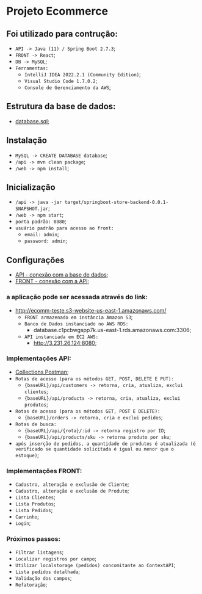 # Projeto Ecommerce

## Foi utilizado para contrução:
- `API -> Java (11) / Spring Boot 2.7.3`;
- `FRONT -> React`;
- `DB -> MySQL`;
- `Ferramentas:`
    - `IntelliJ IDEA 2022.2.1 (Community Edition)`;
    - `Visual Studio Code 1.7.0.2`;
    - `Console de Gerenciamento da AWS`;

## Estrutura da base de dados:
- [database.sql](https://github.com/rtof83/ecommerce-java-react/blob/main/samples/database.sql);


## Instalação
- `MySQL -> CREATE DATABASE database`;
- `/api -> mvn clean package`;
- `/web -> npm install`;

## Inicialização
- `/api -> java -jar target/springboot-store-backend-0.0.1-SNAPSHOT.jar`;
- `/web -> npm start`;
- `porta padrão: 8080`;
- `usuário padrão para acesso ao front:`
    - `email: admin`;
    - `password: admin`;

## Configurações
- [API - conexão com a base de dados](https://github.com/rtof83/ecommerce-java-react/blob/main/api/src/main/resources/application.properties);
- [FRONT - conexão com a API](https://github.com/rtof83/ecommerce-java-react/blob/main/web/src/api.js);

### a aplicação pode ser acessada através do link:
- http://ecomm-teste.s3-website-us-east-1.amazonaws.com/
    - `FRONT armazenado em instância Amazon S3`;
    - `Banco de Dados instanciado no AWS RDS:`
        - database.c1pcbwgspp7k.us-east-1.rds.amazonaws.com:3306;
    - `API instanciada em EC2 AWS:`
        - http://3.231.26.124:8080;

### Implementações API:
- [Collections Postman](https://github.com/rtof83/ecommerce-java-react/blob/main/samples/ecommerce.postman_collection.json);
- `Rotas de acesso (para os métodos GET, POST, DELETE E PUT):`
    - `{baseURL}/api/customers -> retorna, cria, atualiza, exclui clientes`;
    - `{baseURL}/api/products -> retorna, cria, atualiza, exclui produtos`;
- `Rotas de acesso (para os métodos GET, POST E DELETE):`
    - `{baseURL}/orders -> retorna, cria e exclui pedidos`;
- `Rotas de busca:`
    - `{baseURL}/api/{rota}/:id -> retorna registro por ID`;
    - `{baseURL}/api/products/sku -> retorna produto por sku`;
- `após inserção de pedidos, a quantidade de produtos é atualizada (é verificado se quantidade solicitada é igual ou menor que o estoque)`;

### Implementações FRONT:
- `Cadastro, alteração e exclusão de Cliente`;
- `Cadastro, alteração e exclusão de Produto`;
- `Lista Clientes`;
- `Lista Produtos`;
- `Lista Pedidos`;
- `Carrinho`;
- `Login`;

### Próximos passos:
- `Filtrar listagens`;
- `Localizar registros por campo`;
- `Utilizar localstorage (pedidos) concomitante ao ContextAPI`;
- `Lista pedidos detalhada`;
- `Validação dos campos`;
- `Refatoração`;
